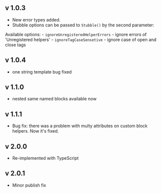 ## v 1.0.3

- New error types added.
- Stubble options can be passed to `Stubble()` by the second parameter:

Available options:
    - `ignoreUnregisteredHelperErrors` - ignore errors of 'Unregistered helpers'
    - `ignoreTagCaseSensetive` - ignore case of open and close tags 

## v 1.0.4

- one string template bug fixed

## v 1.1.0

- nested same named blocks available now

## v 1.1.1

- Bug fix: there was a problem with multy attributes on custom block helpers. Now it's fixed.

## v 2.0.0

- Re-implemented with TypeScript 

## v 2.0.1

- Minor publish fix